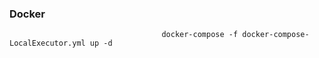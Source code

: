 
### Docker                                   
                                      
                                      docker-compose -f docker-compose-LocalExecutor.yml up -d
